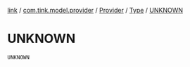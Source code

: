 [link](../../../index.md) / [com.tink.model.provider](../../index.md) / [Provider](../index.md) / [Type](index.md) / [UNKNOWN](./-u-n-k-n-o-w-n.md)

# UNKNOWN

`UNKNOWN`